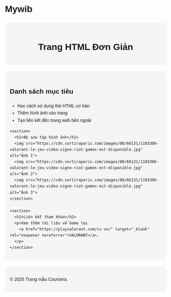 # Mywib
<!DOCTYPE html>
<html lang="vi">
<head>
  <meta charset="UTF-8">
  <meta name="viewport" content="width=device-width, initial-scale=1.0">
  <title>Trang HTML Mẫu</title>
  <style>
    body {
      font-family: Arial, sans-serif;
      margin: 20px;
      line-height: 1.6;
    }
    header, main, footer {
      margin-bottom: 20px;
      padding: 15px;
      border-radius: 10px;
      background-color: #f5f5f5;
    }
    img {
      width: 30%;
      border-radius: 8px;
      margin: 5px;
    }
  </style>
</head>
<body>
  <header>
    <h1>Trang HTML Đơn Giản</h1>
  </header>

  <main>
    <section>
      <h2>Danh sách mục tiêu</h2>
      <ul>
        <li>Học cách sử dụng thẻ HTML cơ bản</li>
        <li>Thêm hình ảnh vào trang</li>
        <li>Tạo liên kết đến trang web bên ngoài</li>
      </ul>
    </section>

    <section>
      <h2>Bộ sưu tập hình ảnh</h2>
      <img src="https://cdn.sortiraparis.com/images/80/66131/1103306-valorant-le-jeu-video-signe-riot-games-est-disponible.jpg" alt="Ảnh 1">
      <img src="https://cdn.sortiraparis.com/images/80/66131/1103306-valorant-le-jeu-video-signe-riot-games-est-disponible.jpg" alt="Ảnh 2">
      <img src="https://cdn.sortiraparis.com/images/80/66131/1103306-valorant-le-jeu-video-signe-riot-games-est-disponible.jpg" alt="Ảnh 3">
    </section>

    <section>
      <h2>Liên kết tham khảo</h2>
      <p>Xem thêm tài liệu về Game tại 
        <a href="https://playvalorant.com/vi-vn/" target="_blank" rel="noopener noreferrer">VALORANT</a>.
      </p>
    </section>
  </main>

  <footer>
    <p>© 2025 Trang mẫu Coursera.</p>
  </footer>
</body>
</html>
